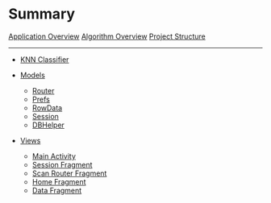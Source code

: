 # Summary
[Application Overview](./chapters/applicationOverview.md)
[Algorithm Overview](./chapters/algorithmOverview.md)
[Project Structure](./chapters/projectStructure.md)

---

- [KNN Classifier](./chapters/scripts/knn-classifier.md)

<!--
# Interfaces
- [Cell Click Listener]()
-->

- [Models](./chapters/models/models.md)
  - [Router](./chapters/scripts/router.md)
  - [Prefs](./chapters/models/prefs.md)
  - [RowData](./chapters/models/rowdata.md)
  - [Session](./chapters/models/session.md)
  - [DBHelper](./chapters/models/dbhelper.md)

- [Views](./chapters/views/views.md)
  - [Main Activity](./chapters/scripts/main-activity.md)
  - [Session Fragment](./chapters/views/sessionFragment.md)
  - [Scan Router Fragment](./chapters/views/scanRouterFragment.md)
  - [Home Fragment](./chapters/views/homeFragment.md)
  - [Data Fragment](./chapters/views/dataFragment.md)
